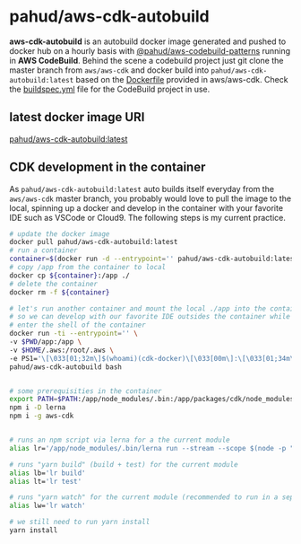 # pahud/aws-cdk-autobuild
**aws-cdk-autobuild** is an autobuild docker image generated and pushed to docker hub on a hourly basis with [@pahud/aws-codebuild-patterns](https://www.npmjs.com/package/@pahud/aws-codebuild-patterns) running in **AWS CodeBuild**. Behind the scene a codebuild project just git clone the master branch from `aws/aws-cdk` and docker build into `pahud/aws-cdk-autobuild:latest` based on the [Dockerfile](https://github.com/aws/aws-cdk/blob/master/Dockerfile) provided in aws/aws-cdk. Check the [buildspec.yml](./buildspec.yml) file for the CodeBuild project in use.

## latest docker image URI
[pahud/aws-cdk-autobuild:latest](https://hub.docker.com/repository/docker/pahud/aws-cdk-autobuild)

## CDK development in the container

As `pahud/aws-cdk-autobuild:latest` auto builds itself everyday from the `aws/aws-cdk` master branch, you probably would love to pull the image to the local, spinning up a docker and develop in the container with your favorite IDE such as VSCode or Cloud9. The following steps is my current practice.

```bash
# update the docker image
docker pull pahud/aws-cdk-autobuild:latest
# run a container
container=$(docker run -d --entrypoint='' pahud/aws-cdk-autobuild:latest false)
# copy /app from the container to local
docker cp ${container}:/app ./
# delete the container
docker rm -f ${container}

# let's run another container and mount the local ./app into the container:/app
# so we can develop with our favorite IDE outsides the container while we still can build or test it in the container
# enter the shell of the container
docker run -ti --entrypoint='' \
-v $PWD/app:/app \
-v $HOME/.aws:/root/.aws \
-e PS1='\[\033[01;32m\]$(whoami)(cdk-docker)\[\033[00m\]:\[\033[01;34m\]\w\[\033[00m\]$(__git_ps1 " (%s)" 2>/dev/null) $' \
pahud/aws-cdk-autobuild bash


# some prerequisities in the container
export PATH=$PATH:/app/node_modules/.bin:/app/packages/cdk/node_modules/.bin
npm i -D lerna
npm i -g aws-cdk


# runs an npm script via lerna for a the current module
alias lr='/app/node_modules/.bin/lerna run --stream --scope $(node -p "require(\"./package.json\").name")'

# runs "yarn build" (build + test) for the current module
alias lb='lr build'
alias lt='lr test'

# runs "yarn watch" for the current module (recommended to run in a separate terminal session):
alias lw='lr watch'

# we still need to run yarn install
yarn install
```

```


